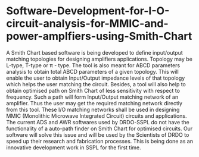 # Software-Development-for-I-O-circuit-analysis-for-MMIC-and-power-amplfiers-using-Smith-Chart
A Smith Chart based software is being developed to define input/output matching topologies for designing amplifiers applications. Topology may be L-type, T-type or π - type. The tool is also meant for ABCD parameters analysis to obtain total ABCD parameters of a given topology. This will enable the user to obtain Input/Output impedance levels of that topology which helps the user matching the circuit. Besides, a tool will also help to obtain optimised path on Smith Chart of less sensitivity with respect to frequency. Such a path will form Input/Output matching network of an amplifier. Thus the user may get the required matching network directly from this tool. These I/O matching networks shall be used in designing MMIC (Monolithic Microwave Integrated Circuit) circuits and applications. The current ADS and AWR softwares used by DRDO-SSPL do not have the functionality of a auto-path finder on Smith Chart for optimised circuits. Our software will solve this issue and will be used by the Scientists of DRDO to speed up their research and fabrication processes. This is being done as an innovative development work in SSPL for the first time.
